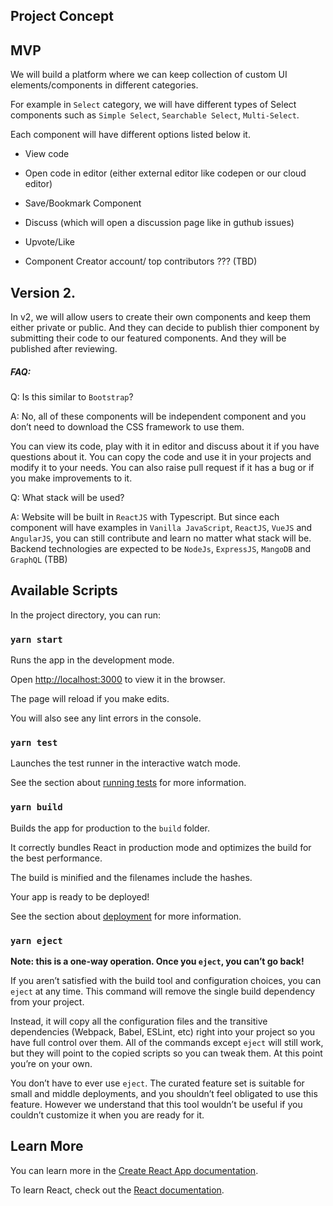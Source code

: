 
##  Project Concept

  
##  MVP
We will build a platform where we can keep collection of custom UI elements/components in different categories.

For example in `Select` category, we will have different types of Select components such as `Simple Select`, `Searchable Select`, `Multi-Select`.

Each component will have different options listed below it.

  

- View code

- Open code in editor (either external editor like codepen or our cloud editor)

- Save/Bookmark Component

- Discuss (which will open a discussion page like in guthub issues)

- Upvote/Like

- Component Creator account/ top contributors ??? (TBD)

## Version 2.

In v2, we will allow users to create their own components and keep them either private or public. And they can decide to publish thier component by submitting their code to our featured components. And they will be published after reviewing.

  

##### FAQ:
Q:  Is this similar to `Bootstrap`?

A:  No, all of these components will be independent component and you don’t need to download the CSS framework to use them.

You can view its code, play with it in editor and discuss about it if you have questions about it. You can copy the code and use it in your projects and modify it to your needs. You can also raise pull request if it has a bug or if you make improvements to it.

  

Q: What stack will be used?

A: Website will be built in `ReactJS` with Typescript. But since each component will have examples in `Vanilla JavaScript`, `ReactJS`, `VueJS`  and `AngularJS`, you can still contribute and learn no matter what stack will be.  Backend technologies are expected to be `NodeJs`, `ExpressJS`, `MangoDB` and `GraphQL` (TBB)

  

## Available Scripts

  

In the project directory, you can run:

  

### `yarn start`

  

Runs the app in the development mode.<br  />

Open [http://localhost:3000](http://localhost:3000) to view it in the browser.

  

The page will reload if you make edits.<br  />

You will also see any lint errors in the console.

  

### `yarn test`

  

Launches the test runner in the interactive watch mode.<br  />

See the section about [running tests](https://facebook.github.io/create-react-app/docs/running-tests) for more information.

  

### `yarn build`

  

Builds the app for production to the `build` folder.<br  />

It correctly bundles React in production mode and optimizes the build for the best performance.

  

The build is minified and the filenames include the hashes.<br  />

Your app is ready to be deployed!

  

See the section about [deployment](https://facebook.github.io/create-react-app/docs/deployment) for more information.

  

### `yarn eject`

  

**Note: this is a one-way operation. Once you `eject`, you can’t go back!**

  

If you aren’t satisfied with the build tool and configuration choices, you can `eject` at any time. This command will remove the single build dependency from your project.

  

Instead, it will copy all the configuration files and the transitive dependencies (Webpack, Babel, ESLint, etc) right into your project so you have full control over them. All of the commands except `eject` will still work, but they will point to the copied scripts so you can tweak them. At this point you’re on your own.

  

You don’t have to ever use `eject`. The curated feature set is suitable for small and middle deployments, and you shouldn’t feel obligated to use this feature. However we understand that this tool wouldn’t be useful if you couldn’t customize it when you are ready for it.

  

## Learn More

  

You can learn more in the [Create React App documentation](https://facebook.github.io/create-react-app/docs/getting-started).

  

To learn React, check out the [React documentation](https://reactjs.org/).
